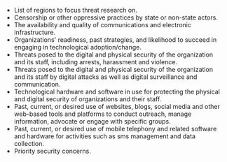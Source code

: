  * List of regions to focus threat research on.
 * Censorship or other oppressive practices by state or non-state actors.
 * The availability and quality of communications and electronic infrastructure.
 * Organizations' readiness, past strategies, and likelihood to succeed in engaging in technological adoption/change.
 * Threats posed to the digital and physical security of the organization and its staff, including arrests, harassment and violence.
 * Threats posed to the digital and physical security of the organization and its staff by digital attacks as well as digital surveillance and communication.
 * Technological hardware and software in use for protecting the physical and digital security of organizations and their staff.
 * Past, current, or desired use of websites, blogs, social media and other web-based tools and platforms to conduct outreach, manage information, advocate or engage with specific groups.
 * Past, current, or desired use of mobile telephony and related software and hardware for activities such as sms management and data collection.
 * Priority security concerns.
